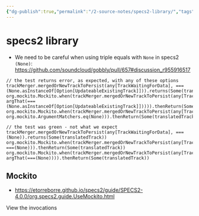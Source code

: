 ```yaml
---
{"dg-publish":true,"permalink":"/2-source-notes/specs2-library/","tags":["n/source","gardenEntry"]}
---
```





# specs2 library

- We need to be careful when using triple equals with `None` in specs2 `(None)`: https://github.com/soundcloud/gobbly/pull/657#discussion_r955916517

```
// the test returns error, as expected, with any of these options
trackMerger.mergedOrNewTrackToPersist(any[TrackWaitingForData], ===(None.asInstanceOf[Option[UpdateableExistingTrack]])).returns(Some(translatedTrack))
org.mockito.Mockito.when(trackMerger.mergedOrNewTrackToPersist(any[TrackWaitingForData], argThat(===(None.asInstanceOf[Option[UpdateableExistingTrack]])))).thenReturn(Some(translatedTrack))
org.mockito.Mockito.when(trackMerger.mergedOrNewTrackToPersist(any[TrackWaitingForData], org.mockito.ArgumentMatchers.eq(None))).thenReturn(Some(translatedTrack))

// the test was green - not what we expect
trackMerger.mergedOrNewTrackToPersist(any[TrackWaitingForData], ===(None)).returns(Some(translatedTrack))
org.mockito.Mockito.when(trackMerger.mergedOrNewTrackToPersist(any[TrackWaitingForData], ===(None))).thenReturn(Some(translatedTrack))
org.mockito.Mockito.when(trackMerger.mergedOrNewTrackToPersist(any[TrackWaitingForData], argThat(===(None)))).thenReturn(Some(translatedTrack))
```

## Mockito
- https://etorreborre.github.io/specs2/guide/SPECS2-4.0.0/org.specs2.guide.UseMockito.html

View the invocations

```scala

```
